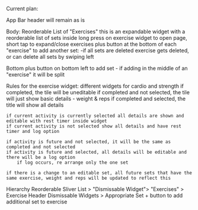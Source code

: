 Current plan:

App Bar header will remain as is

Body:
    Reorderable List of "Exercises"
    this is an expandable widget with a reorderable list of sets inside
    long press on exercise widget to open page, short tap to expand/close exercises
    plus button at the bottom of each "exercise" to add another set:
        -if all sets are deleted exercise gets deleted, or can delete all sets by swiping left

Bottom
    plus button on bottom left to add set - if adding in the middle of an  "exercise" it will be split


Rules for the exercise widget:
    different widgets for cardio and strength
    if completed, the tile will be uneditable 
    if completed and not selected, the tile will just show basic details - weight & reps
    if completed and selected, the title will show all details
    
    if current activity is currently selected all details are shown and editable with rest timer inside widget
    if current activity is not selected show all details and have rest timer and log option
    
    if activity is future and not selected, it will be the same as completed and not selected
    if activity is future and selected, all details will be editable and there will be a log option
        if log occurs, re arrange only the one set

    if there is a change to an editable set, all future sets that have the same exercise, weight and reps will be updated to reflect this

Hierarchy
    Reorderable Sliver List >
        "Dismissable Widget">
            "Exercises" >
                Exercise Header
                Dismissable Widgets >
                    Appropriate Set
                + button to add additional set to exercise